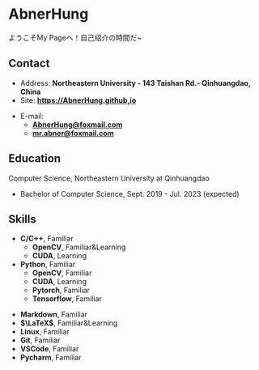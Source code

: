 # AbnerHung

ようこそMy Pageへ！自己绍介の時間だ~


<!-- .slide -->

## Contact

- Address: **Northeastern University - 143 Taishan Rd.- Qinhuangdao, China**
- Site: **<https://AbnerHung.github,io>**

<!-- .slide vertical=true -->

- E-mail:
  - **[AbnerHung@foxmail.com](mailto:AbnerHung@foxmail.com)**
  - **[mr.abner@foxmail.com](mailto:mr.abner@foxmail.com)**

<!-- .slide -->

## Education

<!-- .slide vertical=true -->

 Computer Science, Northeastern University at Qinhuangdao

- Bachelor of Computer Science, Sept. 2019 - Jul. 2023 (expected)

<!-- .slide -->
## Skills

<!-- .slide vertical=true -->

- **C/C++**, Familiar
  - **OpenCV**, Familiar&Learning
  - **CUDA**, Learning
- **Python**, Familiar
  - **OpenCV**, Familiar
  - **CUDA**, Learning
  - **Pytorch**, Familiar
  - **Tensorflow**, Familiar

<!-- .slide vertical=true -->

- **Markdown**, Familiar
- **$\LaTeX$**, Familiar&Learning
- **Linux**, Familiar
- **Git**, Familiar
- **VSCode**, Familiar
- **Pycharm**, Familiar
